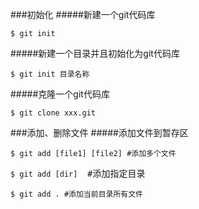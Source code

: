 ###初始化
#####新建一个git代码库
<pre><code>$ git init</code></pre>
#####新建一个目录并且初始化为git代码库
<pre><code>$ git init 目录名称</code></pre>
#####克隆一个git代码库
<pre><code>$ git clone xxx.git</code></pre>

###添加、删除文件
#####添加文件到暂存区
<pre><code>$ git add [file1] [file2] #添加多个文件</code></pre>
<pre><code>$ git add [dir] </code> #添加指定目录</pre>
<pre><code>$ git add . #添加当前目录所有文件</code></pre>